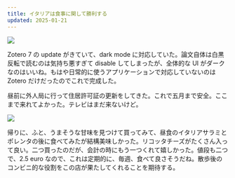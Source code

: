 ```yaml
---
title: イタリアは食事に関して勝利する
updated: 2025-01-21
---
```

![](https://i.imgur.com/7Siib9N.jpeg)

Zotero 7 の update がきていて、dark mode に対応していた。論文自体は白黒反転で読むのは気持ち悪すぎて disable してしまったが、全体的な UI がダークなのはいいね。もはや日常的に使うアプリケーションで対応していないのは Zotero だけだったのでこれで完成した。

昼前に外人局に行って住居許可証の更新をしてきた。これで五月まで安全。ここまで来れてよかった。テレビはまだ来ないけど。

![](https://i.imgur.com/pJaQW4d.jpeg)

帰りに、ふと、うまそうな甘味を見つけて買ってみて、昼食のイタリアサラミとポレンタの後に食べてみたが結構美味しかった。リコッタチーズがたくさん入って良い。二つ買ったのだが、会計の時にもう一つくれて嬉しかった。値段も二つで、2.5 euro なので、これは定期的に、毎週、食べて良さそうだね。散歩後のコンビニ的な役割をこの店が果たしてくれることを期待する。